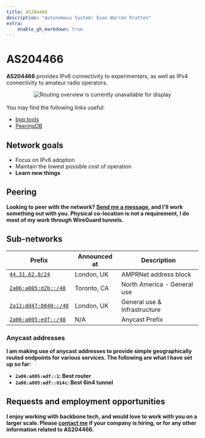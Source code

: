 ```yaml
---
title: AS204466
description: "Autonomous System: Evan Warren Pratten"
extra:
    enable_gh_markdown: true
---
```


# AS204466

**AS204466** provides IPv6 connectivity to experimenters, as well as IPv4 connectivity to amateur radio operators.

<div style="text-align:center;">
<img style="max-width:400px;" src="https://bgp.tools/pathimg/204466-default" alt="Routing overview is currently unavailable for display">
</div>

<br>
You may find the following links useful:

- [bgp.tools](https://bgp.tools/as/204466)
- [PeeringDB](https://www.peeringdb.com/asn/204466)

## Network goals

- Focus on IPv6 adoption
- Maintain the lowest possible cost of operation
- <strong style="font-weight:bolder;">Learn new things</span>

## Peering

Looking to peer with the network? [Send me a message](/contact), and I'll work something out with you. Physical co-location is not a requirement, I do most of my work through WireGuard tunnels.

## Sub-networks

| Prefix                                                                | Announced at | Description                  |
|-----------------------------------------------------------------------|--------------|------------------------------|
| [`44.31.62.0/24`](https://bgp.tools/prefix/44.31.62.0/24)             | London, UK   | AMPRNet address block        |
| [`2a06:a005:d2b::/48`](https://bgp.tools/prefix/2a06:a005:d2b::/48)   | Toronto, CA  | North America - General use  |
| [`2a12:dd47:8040::/48`](https://bgp.tools/prefix/2a12:dd47:8040::/48) | London, UK   | General use & Infrastructure |
| [`2a06:a005:edf::/48`](https://bgp.tools/prefix/2a06:a005:edf::/48)   | N/A          | Anycast Prefix               |

### Anycast addresses

I am making use of anycast addresses to provide simple geographically routed endpoints for various services. The following are what I have set up so far:

- `2a06:a005:edf::1`: Best router
- `2a06:a005:edf::614c`: Best 6in4 tunnel

## Requests and employment opportunities

I enjoy working with backbone tech, and would love to work with you on a larger scale. Please [contact me](/contact) if your company is hiring, or for any other information related to AS204466.

